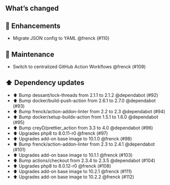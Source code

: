 ## What’s changed

## 🚀 Enhancements

- Migrate JSON config to YAML @frenck (#110)

## 🧰 Maintenance

- Switch to centralized GitHub Action Workflows @frenck (#109)

## ⬆️ Dependency updates

- ⬆️ Bump dessant/lock-threads from 2.1.1 to 2.1.2 @dependabot (#92)
- ⬆️ Bump docker/build-push-action from 2.6.1 to 2.7.0 @dependabot (#93)
- ⬆️ Bump frenck/action-addon-linter from 2.2 to 2.3 @dependabot (#94)
- ⬆️ Bump docker/setup-buildx-action from 1.5.1 to 1.6.0 @dependabot (#95)
- ⬆️ Bump creyD/prettier_action from 3.3 to 4.0 @dependabot (#96)
- ⬆️ Upgrades php8 to 8.0.11-r0 @frenck (#97)
- ⬆️ Upgrades add-on base image to 10.1.0 @frenck (#98)
- ⬆️ Bump frenck/action-addon-linter from 2.3 to 2.4.1 @dependabot (#101)
- ⬆️ Upgrades add-on base image to 10.1.1 @frenck (#103)
- ⬆️ Bump actions/checkout from 2.3.4 to 2.3.5 @dependabot (#104)
- ⬆️ Upgrades php8 to 8.0.12-r0 @frenck (#108)
- ⬆️ Upgrades add-on base image to 10.2.1 @frenck (#111)
- ⬆️ Upgrades add-on base image to 10.2.2 @frenck (#112)
